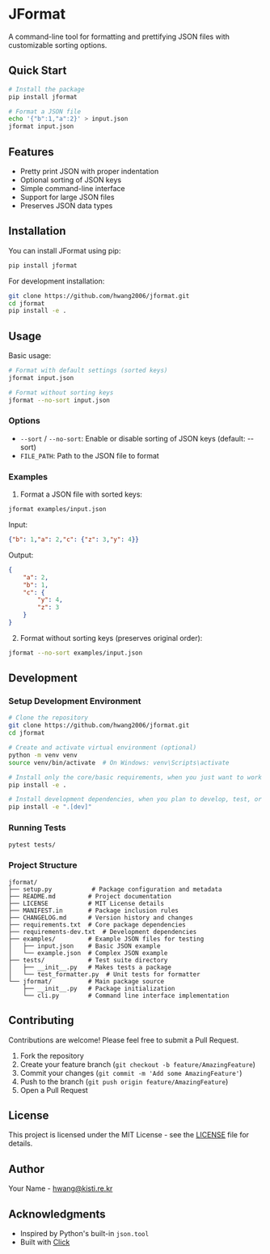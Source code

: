 # JFormat

A command-line tool for formatting and prettifying JSON files with customizable sorting options.

## Quick Start

```bash
# Install the package
pip install jformat

# Format a JSON file
echo '{"b":1,"a":2}' > input.json
jformat input.json
```

## Features

- Pretty print JSON with proper indentation
- Optional sorting of JSON keys
- Simple command-line interface
- Support for large JSON files
- Preserves JSON data types

## Installation

You can install JFormat using pip:

```bash
pip install jformat
```

For development installation:

```bash
git clone https://github.com/hwang2006/jformat.git
cd jformat
pip install -e .
```

## Usage

Basic usage:

```bash
# Format with default settings (sorted keys)
jformat input.json

# Format without sorting keys
jformat --no-sort input.json
```

### Options

- `--sort` / `--no-sort`: Enable or disable sorting of JSON keys (default: --sort)
- `FILE_PATH`: Path to the JSON file to format

### Examples

1. Format a JSON file with sorted keys:
```bash
jformat examples/input.json
```

Input:
```json
{"b": 1,"a": 2,"c": {"z": 3,"y": 4}}
```

Output:
```json
{
    "a": 2,
    "b": 1,
    "c": {
        "y": 4,
        "z": 3
    }
}
```

2. Format without sorting keys (preserves original order):
```bash
jformat --no-sort examples/input.json
```

## Development

### Setup Development Environment

```bash
# Clone the repository
git clone https://github.com/hwang2006/jformat.git
cd jformat

# Create and activate virtual environment (optional)
python -m venv venv
source venv/bin/activate  # On Windows: venv\Scripts\activate

# Install only the core/basic requirements, when you just want to work with the package functionality
pip install -e .

# Install development dependencies, when you plan to develop, test, or contribute to the package
pip install -e ".[dev]"
```

### Running Tests

```bash
pytest tests/
```

### Project Structure

```
jformat/
├── setup.py           # Package configuration and metadata
├── README.md         # Project documentation
├── LICENSE           # MIT License details
├── MANIFEST.in       # Package inclusion rules
├── CHANGELOG.md      # Version history and changes
├── requirements.txt  # Core package dependencies
├── requirements-dev.txt  # Development dependencies
├── examples/         # Example JSON files for testing
│   ├── input.json    # Basic JSON example
│   └── example.json  # Complex JSON example
├── tests/            # Test suite directory
│   ├── __init__.py   # Makes tests a package
│   └── test_formatter.py  # Unit tests for formatter
└── jformat/          # Main package source
    ├── __init__.py   # Package initialization
    └── cli.py        # Command line interface implementation
```

## Contributing

Contributions are welcome! Please feel free to submit a Pull Request.

1. Fork the repository
2. Create your feature branch (`git checkout -b feature/AmazingFeature`)
3. Commit your changes (`git commit -m 'Add some AmazingFeature'`)
4. Push to the branch (`git push origin feature/AmazingFeature`)
5. Open a Pull Request

## License

This project is licensed under the MIT License - see the [LICENSE](LICENSE) file for details.

## Author

Your Name - [hwang@kisti.re.kr](mailto:hwang@kisti.re.kr)

## Acknowledgments

- Inspired by Python's built-in `json.tool`
- Built with [Click](https://click.palletsprojects.com/)
